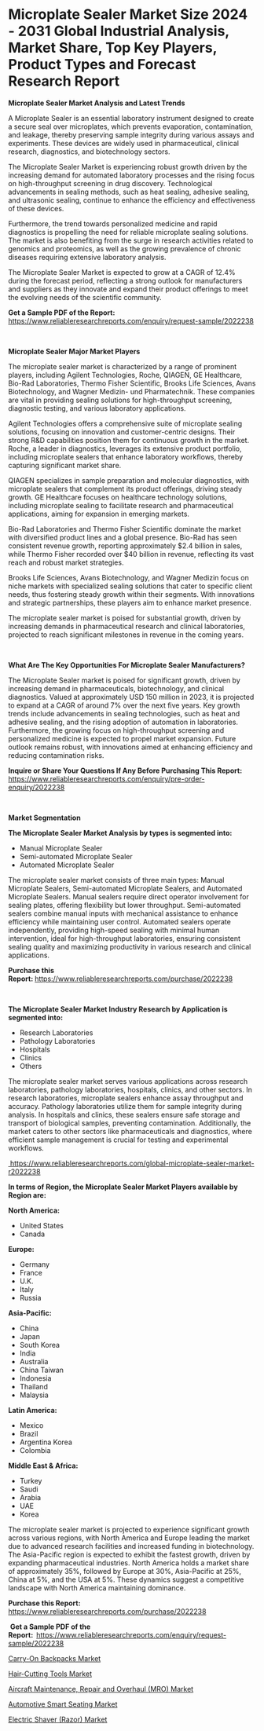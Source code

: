 <p><h1>Microplate Sealer Market Size 2024 - 2031 Global Industrial Analysis, Market Share, Top Key Players, Product Types and Forecast Research Report</h1></p><p><strong>Microplate Sealer Market Analysis and Latest Trends</strong></p>
<p><p>A Microplate Sealer is an essential laboratory instrument designed to create a secure seal over microplates, which prevents evaporation, contamination, and leakage, thereby preserving sample integrity during various assays and experiments. These devices are widely used in pharmaceutical, clinical research, diagnostics, and biotechnology sectors. </p><p>The Microplate Sealer Market is experiencing robust growth driven by the increasing demand for automated laboratory processes and the rising focus on high-throughput screening in drug discovery. Technological advancements in sealing methods, such as heat sealing, adhesive sealing, and ultrasonic sealing, continue to enhance the efficiency and effectiveness of these devices. </p><p>Furthermore, the trend towards personalized medicine and rapid diagnostics is propelling the need for reliable microplate sealing solutions. The market is also benefiting from the surge in research activities related to genomics and proteomics, as well as the growing prevalence of chronic diseases requiring extensive laboratory analysis. </p><p>The Microplate Sealer Market is expected to grow at a CAGR of 12.4% during the forecast period, reflecting a strong outlook for manufacturers and suppliers as they innovate and expand their product offerings to meet the evolving needs of the scientific community.</p></p>
<p><strong>Get a Sample PDF of the Report:&nbsp;</strong> <a href="https://www.reliableresearchreports.com/enquiry/request-sample/2022238?utm_campaign=1588&utm_medium=2&utm_source=Github&utm_content=ia&utm_term=28102024&utm_id=microplate-sealer">https://www.reliableresearchreports.com/enquiry/request-sample/2022238</a></p>
<p>&nbsp;</p>
<p><strong>Microplate Sealer Major Market Players</strong></p>
<p><p>The microplate sealer market is characterized by a range of prominent players, including Agilent Technologies, Roche, QIAGEN, GE Healthcare, Bio-Rad Laboratories, Thermo Fisher Scientific, Brooks Life Sciences, Avans Biotechnology, and Wagner Medizin- und Pharmatechnik. These companies are vital in providing sealing solutions for high-throughput screening, diagnostic testing, and various laboratory applications.</p><p>Agilent Technologies offers a comprehensive suite of microplate sealing solutions, focusing on innovation and customer-centric designs. Their strong R&D capabilities position them for continuous growth in the market. Roche, a leader in diagnostics, leverages its extensive product portfolio, including microplate sealers that enhance laboratory workflows, thereby capturing significant market share.</p><p>QIAGEN specializes in sample preparation and molecular diagnostics, with microplate sealers that complement its product offerings, driving steady growth. GE Healthcare focuses on healthcare technology solutions, including microplate sealing to facilitate research and pharmaceutical applications, aiming for expansion in emerging markets.</p><p>Bio-Rad Laboratories and Thermo Fisher Scientific dominate the market with diversified product lines and a global presence. Bio-Rad has seen consistent revenue growth, reporting approximately $2.4 billion in sales, while Thermo Fisher recorded over $40 billion in revenue, reflecting its vast reach and robust market strategies.</p><p>Brooks Life Sciences, Avans Biotechnology, and Wagner Medizin focus on niche markets with specialized sealing solutions that cater to specific client needs, thus fostering steady growth within their segments. With innovations and strategic partnerships, these players aim to enhance market presence.</p><p>The microplate sealer market is poised for substantial growth, driven by increasing demands in pharmaceutical research and clinical laboratories, projected to reach significant milestones in revenue in the coming years.</p></p>
<p>&nbsp;</p>
<p><strong>What Are The Key Opportunities For Microplate Sealer Manufacturers?</strong></p>
<p><p>The Microplate Sealer market is poised for significant growth, driven by increasing demand in pharmaceuticals, biotechnology, and clinical diagnostics. Valued at approximately USD 150 million in 2023, it is projected to expand at a CAGR of around 7% over the next five years. Key growth trends include advancements in sealing technologies, such as heat and adhesive sealing, and the rising adoption of automation in laboratories. Furthermore, the growing focus on high-throughput screening and personalized medicine is expected to propel market expansion. Future outlook remains robust, with innovations aimed at enhancing efficiency and reducing contamination risks.</p></p>
<p><strong>Inquire or Share Your Questions If Any Before Purchasing This Report:</strong> <a href="https://www.reliableresearchreports.com/enquiry/pre-order-enquiry/2022238?utm_campaign=1588&utm_medium=2&utm_source=Github&utm_content=ia&utm_term=28102024&utm_id=microplate-sealer">https://www.reliableresearchreports.com/enquiry/pre-order-enquiry/2022238</a></p>
<p>&nbsp;</p>
<p><strong>Market Segmentation</strong></p>
<p><strong>The Microplate Sealer Market Analysis by types is segmented into:</strong></p>
<p><ul><li>Manual Microplate Sealer</li><li>Semi-automated Microplate Sealer</li><li>Automated Microplate Sealer</li></ul></p>
<p><p>The microplate sealer market consists of three main types: Manual Microplate Sealers, Semi-automated Microplate Sealers, and Automated Microplate Sealers. Manual sealers require direct operator involvement for sealing plates, offering flexibility but lower throughput. Semi-automated sealers combine manual inputs with mechanical assistance to enhance efficiency while maintaining user control. Automated sealers operate independently, providing high-speed sealing with minimal human intervention, ideal for high-throughput laboratories, ensuring consistent sealing quality and maximizing productivity in various research and clinical applications.</p></p>
<p><strong>Purchase this Report:&nbsp;</strong><a href="https://www.reliableresearchreports.com/purchase/2022238?utm_campaign=1588&utm_medium=2&utm_source=Github&utm_content=ia&utm_term=28102024&utm_id=microplate-sealer">https://www.reliableresearchreports.com/purchase/2022238</a></p>
<p>&nbsp;</p>
<p><strong>The Microplate Sealer Market Industry Research by Application is segmented into:</strong></p>
<p><ul><li>Research Laboratories</li><li>Pathology Laboratories</li><li>Hospitals</li><li>Clinics</li><li>Others</li></ul></p>
<p><p>The microplate sealer market serves various applications across research laboratories, pathology laboratories, hospitals, clinics, and other sectors. In research laboratories, microplate sealers enhance assay throughput and accuracy. Pathology laboratories utilize them for sample integrity during analysis. In hospitals and clinics, these sealers ensure safe storage and transport of biological samples, preventing contamination. Additionally, the market caters to other sectors like pharmaceuticals and diagnostics, where efficient sample management is crucial for testing and experimental workflows.</p></p>
<p><a href="https://www.reliableresearchreports.com/global-microplate-sealer-market-r2022238?utm_campaign=1588&utm_medium=2&utm_source=Github&utm_content=ia&utm_term=28102024&utm_id=microplate-sealer">&nbsp;https://www.reliableresearchreports.com/global-microplate-sealer-market-r2022238</a></p>
<p><strong>In terms of Region, the Microplate Sealer Market Players available by Region are:</strong></p>
<p>
    <p> <strong> North America: </strong>
        <ul>
            <li>United States</li>
            <li>Canada</li>
        </ul>
        </p> 
    <p> <strong> Europe: </strong>
        <ul>
            <li>Germany</li>
            <li>France</li>
            <li>U.K.</li>
            <li>Italy</li>
            <li>Russia</li>
        </ul>
        </p> 
    <p> <strong> Asia-Pacific: </strong>
        <ul>
            <li>China</li>
            <li>Japan</li>
            <li>South Korea</li>
            <li>India</li>
            <li>Australia</li>
            <li>China Taiwan</li>
            <li>Indonesia</li>
            <li>Thailand</li>
            <li>Malaysia</li>
        </ul>
        </p> 
    <p> <strong> Latin America: </strong>
        <ul>
            <li>Mexico</li>
            <li>Brazil</li>
            <li>Argentina Korea</li>
            <li>Colombia</li>
        </ul>
        </p> 
    <p> <strong> Middle East & Africa: </strong>
        <ul>
            <li>Turkey</li>
            <li>Saudi</li>
            <li>Arabia</li>
            <li>UAE</li>
            <li>Korea</li>
        </ul>
    </p>
    </p>
<p><p>The microplate sealer market is projected to experience significant growth across various regions, with North America and Europe leading the market due to advanced research facilities and increased funding in biotechnology. The Asia-Pacific region is expected to exhibit the fastest growth, driven by expanding pharmaceutical industries. North America holds a market share of approximately 35%, followed by Europe at 30%, Asia-Pacific at 25%, China at 5%, and the USA at 5%. These dynamics suggest a competitive landscape with North America maintaining dominance.</p></p>
<p><strong>Purchase this Report: </strong><a href="https://www.reliableresearchreports.com/purchase/2022238?utm_campaign=1588&utm_medium=2&utm_source=Github&utm_content=ia&utm_term=28102024&utm_id=microplate-sealer">https://www.reliableresearchreports.com/purchase/2022238</a></p>
<p>&nbsp;<strong>Get a Sample PDF of the Report:&nbsp;&nbsp;</strong><a href="https://www.reliableresearchreports.com/enquiry/request-sample/2022238?utm_campaign=1588&utm_medium=2&utm_source=Github&utm_content=ia&utm_term=28102024&utm_id=microplate-sealer">https://www.reliableresearchreports.com/enquiry/request-sample/2022238</a></p>
<p><strong></strong></p>
<p><p><a href="https://www.linkedin.com/pulse/carry-on-backpacks-market-size-growth-trends-statistics-7h7xf?trk=public_post_embed_feed-article-content&utm_campaign=1588&utm_medium=2&utm_source=Github&utm_content=ia&utm_term=28102024&utm_id=microplate-sealer">Carry-On Backpacks Market</a></p><p><a href="https://www.linkedin.com/pulse/hair-cutting-tools-market-size-growth-trends-statistics-forecasts-xpooc?utm_campaign=1588&utm_medium=2&utm_source=Github&utm_content=ia&utm_term=28102024&utm_id=microplate-sealer">Hair-Cutting Tools Market</a></p><p><a href="https://www.linkedin.com/pulse/aircraft-maintenance-repair-overhaul-mro-market-growth-outlook-7tq3f?trk=public_post_embed_feed-article-content&utm_campaign=1588&utm_medium=2&utm_source=Github&utm_content=ia&utm_term=28102024&utm_id=microplate-sealer">Aircraft Maintenance, Repair and Overhaul (MRO) Market</a></p><p><a href="https://www.linkedin.com/pulse/investment-opportunities-automotive-smart-seating-sector-7i52f?trk=public_post_embed_feed-article-content&utm_campaign=1588&utm_medium=2&utm_source=Github&utm_content=ia&utm_term=28102024&utm_id=microplate-sealer">Automotive Smart Seating Market</a></p><p><a href="https://www.linkedin.com/pulse/electric-shaver-razor-market-global-regional-analysis-focus-volrf?trk=public_post_embed_feed-article-content&utm_campaign=1588&utm_medium=2&utm_source=Github&utm_content=ia&utm_term=28102024&utm_id=microplate-sealer">Electric Shaver (Razor) Market</a></p></p>